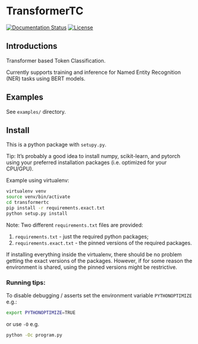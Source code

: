 # TransformerTC
[![Documentation Status](https://readthedocs.org/projects/transformertc/badge/?version=latest)](http://transformertc.readthedocs.io/?badge=latest)
[![License](https://img.shields.io/github/license/lrei/transformertc.svg)](https://github.com/lrei/transformertc/blob/master/LICENSE)

## Introductions
Transformer based Token Classification.

Currently supports training and inference for Named Entity Recognition (NER)
tasks using BERT models.

## Examples

See ```examples/``` directory.


## Install
This is a python package with `setupy.py`.

Tip: It’s probably a good idea to install numpy, scikit-learn, and pytorch
using  your preferred installation packages (i.e. optimized for your CPU/GPU).


Example using virtualenv:

```bash
virtualenv venv
source venv/bin/activate
cd transformertc
pip install -r requirements.exact.txt
python setup.py install
```

Note: Two different `requirements.txt` files are provided:

   1. `requirements.txt` - just the required python packages;
   2. `requirements.exact.txt` - the pinned versions of the required packages.

If installing everything inside the virtualenv, there should be no problem
getting the exact versions of the packages. However, if for some reason the
environment is shared,  using the pinned versions might be restrictive.


### Running tips:
To disable debugging / asserts set the environment variable `PYTHONOPTIMIZE`
e.g.:

```bash
export PYTHONOPTIMIZE=TRUE
```

or  use `-O` e.g.

```bash
python -Oc program.py
```
